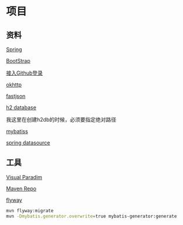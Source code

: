 # 项目

## 资料
[Spring](https://spring.io/guides)

[BootStrap](https://v3.bootcss.com/components/)

[接入Github登录](https://docs.github.com/en/developers/apps/creating-an-oauth-app)

[okhttp](https://square.github.io/okhttp/)

[fastjson](https://github.com/alibaba/fastjson)

[h2 database](https://www.h2database.com/html/main.html)

我这里在创建h2db的时候，必须要指定绝对路径

[mybatiss](https://mybatis.org/spring-boot-starter/mybatis-spring-boot-autoconfigure/)

[spring datasource](https://docs.spring.io/spring-boot/docs/2.0.0.RC1/reference/htmlsingle/#boot-features-configure-datasource)


## 工具

[Visual Paradim](https://www.visual-paradigm.com)

[Maven Repo](http://mvnrepository.com/)

[flyway](https://flywaydb.org/documentation/getstarted/firststeps/maven)

```bash
mvn flyway:migrate
mvn -Dmybatis.generator.overwrite=true mybatis-generator:generate


```

